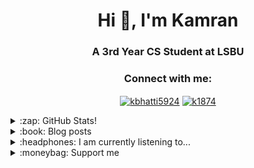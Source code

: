 <h1 align="center">Hi 👋, I'm Kamran</h1>
<h3 align="center">A 3rd Year CS Student at LSBU</h3>

<h3 align="center">Connect with me:</h3>
<p align="center">
<a
 href="https://linkedin.com/in/kbhatti5924" target="blank"><img 
align="center" 
src="https://img.shields.io/badge/LinkedIn-0077B5?style=for-the-badge&logo=linkedin&logoColor=white"
 alt="kbhatti5924" /></a>
<a 
href="https://www.hackerrank.com/k1874" target="blank"><img 
align="center" 
src="https://img.shields.io/badge/-Hackerrank-2EC866?style=for-the-badge&logo=HackerRank&logoColor=white"
 alt="k1874"/></a></p>
<details>
 <summary>:zap: GitHub Stats!</summary>
<!--START_SECTION:waka-->
📊 **This Week I Spent My Time On** 

```text
⌚︎ Time Zone: Europe/London

💬 Programming Languages: 
Dart                     7 hrs 23 mins       ████████████░░░░░░░░░░░░░   47.74% 
C                        3 hrs 31 mins       █████░░░░░░░░░░░░░░░░░░░░   22.72% 
GDScript                 1 hr 2 mins         █░░░░░░░░░░░░░░░░░░░░░░░░   6.68% 
Groovy                   1 hr                █░░░░░░░░░░░░░░░░░░░░░░░░   6.53% 
JavaScript               45 mins             █░░░░░░░░░░░░░░░░░░░░░░░░   4.91%

🔥 Editors: 
VS Code                  14 hrs 18 mins      ███████████████████████░░   92.32% 
Godot                    1 hr 2 mins         █░░░░░░░░░░░░░░░░░░░░░░░░   6.68% 
Eclipse                  9 mins              ░░░░░░░░░░░░░░░░░░░░░░░░░   0.99%

🐱‍💻 Projects: 
VICE_CHESS_ENGINE        3 hrs 34 mins       █████░░░░░░░░░░░░░░░░░░░░   23.12% 
tic_tac_toe              3 hrs 31 mins       █████░░░░░░░░░░░░░░░░░░░░   22.71% 
test_plaid               2 hrs 16 mins       ███░░░░░░░░░░░░░░░░░░░░░░   14.72% 
test_plaid_2             1 hr 33 mins        ██░░░░░░░░░░░░░░░░░░░░░░░   10.1% 
Make An Action Rpg       1 hr 2 mins         █░░░░░░░░░░░░░░░░░░░░░░░░   6.68%

💻 Operating System: 
Windows                  15 hrs 29 mins      █████████████████████████   100.0%

```

**I Mostly Code in Python** 

```text
Python                   3 repos             █████░░░░░░░░░░░░░░░░░░░░   23.08% 
Java                     3 repos             █████░░░░░░░░░░░░░░░░░░░░   23.08% 
JavaScript               2 repos             ███░░░░░░░░░░░░░░░░░░░░░░   15.38% 
Jupyter Notebook         1 repo              ██░░░░░░░░░░░░░░░░░░░░░░░   7.69% 
Shell                    1 repo              ██░░░░░░░░░░░░░░░░░░░░░░░   7.69%

```



 Last Updated on 10/09/2021
<!--END_SECTION:waka-->
</details>

<details>
<summary>:book: Blog posts</summary>
<!-- BLOG-POST-LIST:START --><table><tr>
<td><a href="https://k5924.github.io/p/choosing-a-programming-language/">Choosing a programming language</a><br/>Sun Sep 05 2021 2:19 AM</td></tr></table>
<table><tr>
<td><a href="https://k5924.github.io/p/how-investing-works/">How Investing Works</a><br/>Tue Aug 17 2021 12:17 AM</td></tr></table>
<table><tr>
<td><a href="https://k5924.github.io/p/how-to-budget/">How to Budget</a><br/>Tue Aug 17 2021 12:14 AM</td></tr></table>
<table><tr>
<td><a href="https://k5924.github.io/p/living-at-home-vs-accommodation/">Living at Home vs Accommodation</a><br/>Tue Aug 17 2021 12:12 AM</td></tr></table>
<!-- BLOG-POST-LIST:END -->
</details>

<details>
 <summary>:headphones: I am currently listening to...</summary>
 <table width="100%"> 
  <tr>
  <td width="50%">
      
&nbsp; <br> [![Spotify](https://novatorem-k5924.vercel.app/api/spotify)](https://open.spotify.com/user/kamranbhatti03072001)

  </td>
  </table>
</details> 
 
<details> 
<summary>:moneybag: Support me</summary>

[![ko-fi](https://www.ko-fi.com/img/githubbutton_sm.svg)](https://ko-fi.com/P5P12XM2D)

<noscript><a href="https://liberapay.com/k5924/donate"><img alt="Donate using Liberapay" src="https://liberapay.com/assets/widgets/donate.svg"></a></noscript>

<p><a href="https://www.buymeacoffee.com/k5924">
<img align="left" src="https://cdn.buymeacoffee.com/buttons/v2/default-yellow.png" height="50" width="210" alt="k5924" /></a></p><br><br>
</details>





